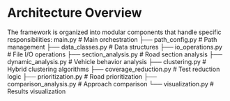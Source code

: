 # Architecture Overview
The framework is organized into modular components that handle specific responsibilities:
main.py                             # Main orchestration
├── path_config.py                  # Path management
├── data_classes.py                 # Data structures
├── io_operations.py                # File I/O operations
├── section_analysis.py             # Road section analysis
├── dynamic_analysis.py             # Vehicle behavior analysis
├── clustering.py                   # Hybrid clustering algorithms
├── coverage_reduction.py           # Test reduction logic
├── prioritization.py               # Road prioritization
├── comparison_analysis.py          # Approach comparison
└── visualization.py                # Results visualization
